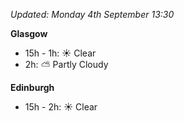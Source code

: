 *Updated: Monday 4th September 13:30*

**Glasgow**

* 15h - 1h: :sunny: Clear
* 2h: :partly_sunny: Partly Cloudy

**Edinburgh**

* 15h - 2h: :sunny: Clear
